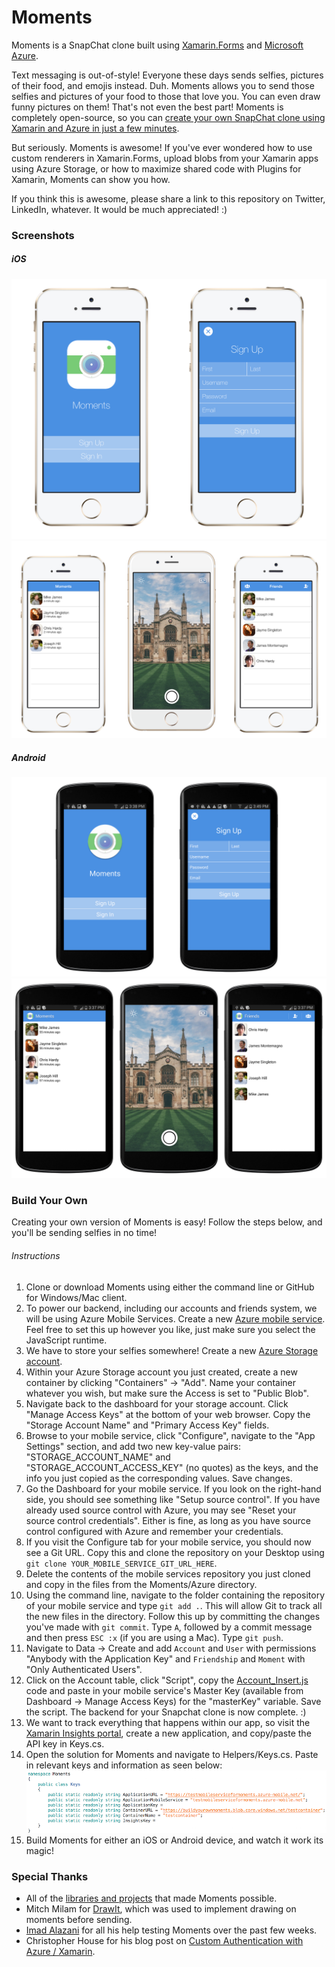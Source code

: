 # Moments
Moments is a SnapChat clone built using [Xamarin.Forms](https://xamarin.com/forms) and [Microsoft Azure](https://azure.microsoft.com/en-us/). 

Text messaging is out-of-style! Everyone these days sends selfies, pictures of their food, and emojis instead. Duh. Moments allows you to send those selfies and pictures of your food to those that love you. You can even draw funny pictures on them! That's not even the best part! Moments is completely open-source, so you can [create your own SnapChat clone using Xamarin and Azure in just a few minutes](#build-your-own).

But seriously. Moments is awesome! If you've ever wondered how to use custom renderers in Xamarin.Forms, upload blobs from your Xamarin apps using Azure Storage, or how to maximize shared code with Plugins for Xamarin, Moments can show you how. 

If you think this is awesome, please share a link to this repository on Twitter, LinkedIn, whatever. It would be much appreciated! :)

### Screenshots
##### iOS
![Welcome Page](Screenshots/iOS/WelcomeSignUpPages.png)
![Main Pages](Screenshots/iOS/MainPages.png)

##### Android
![Welcome Page](Screenshots/Android/WelcomeSignUpPages.png)
![Main Pages](Screenshots/Android/MainPages.png)

### Build Your Own
Creating your own version of Moments is easy! Follow the steps below, and you'll be sending selfies in no time!

###### Instructions
1. Clone or download Moments using either the command line or GitHub for Windows/Mac client.
2. To power our backend, including our accounts and friends system, we will be using Azure Mobile Services. Create a new [Azure mobile service](https://azure.microsoft.com/en-us/documentation/articles/partner-xamarin-mobile-services-ios-get-started/#create-new-service). Feel free to set this up however you like, just make sure you select the JavaScript runtime.
3. We have to store your selfies somewhere! Create a new [Azure Storage account](https://azure.microsoft.com/en-us/documentation/articles/storage-create-storage-account/#create-a-storage-account).
4. Within your Azure Storage account you just created, create a new container by clicking "Containers" -> "Add". Name your container whatever you wish, but make sure the Access is set to "Public Blob".
5. Navigate back to the dashboard for your storage account. Click "Manage Access Keys" at the bottom of your web browser. Copy the "Storage Account Name" and "Primary Access Key" fields.
6. Browse to your mobile service, click "Configure", navigate to the "App Settings" section, and add two new key-value pairs: "STORAGE_ACCOUNT_NAME" and "STORAGE_ACCOUNT_ACCESS_KEY" (no quotes) as the keys, and the info you just copied as the corresponding values. Save changes.
7. Go the Dashboard for your mobile service. If you look on the right-hand side, you should see something like "Setup source control". If you have already used source control with Azure, you may see "Reset your source control credentials". Either is fine, as long as you have source control configured with Azure and remember your credentials.
8. If you visit the Configure tab for your mobile service, you should now see a Git URL. Copy this and clone the repository on your Desktop using `git clone YOUR_MOBILE_SERVICE_GIT_URL_HERE`.
8. Delete the contents of the mobile services repository you just cloned and copy in the files from the Moments/Azure directory.
9. Using the command line, navigate to the folder containing the repository of your mobile service and type `git add .`. This will allow Git to track all the new files in the directory. Follow this up by committing the changes you've made with `git commit`. Type `A`, followed by a commit message and then press `ESC :x` (if you are using a Mac). Type `git push`.
10. Navigate to Data -> Create and add `Account` and `User` with permissions "Anybody with the Application Key" and  `Friendship` and `Moment` with "Only Authenticated Users". 
11. Click on the Account table, click "Script", copy the [Account_Insert.js](http://thirteendaysaweek.com/2013/12/13/xamarin-ios-and-authentication-in-windows-azure-mobile-services-part-iii-custom-authentication/) code and paste in your mobile service's Master Key (available from Dashboard -> Manage Access Keys) for the "masterKey" variable. Save the script. The backend for your Snapchat clone is now complete. :)
12. We want to track everything that happens within our app, so visit the [Xamarin Insights portal](https://insights.xamarin.com/), create a new application, and copy/paste the API key in Keys.cs.
12. Open the solution for Moments and navigate to Helpers/Keys.cs. Paste in relevant keys and information as seen below: ![Keys.cs](Screenshots/README/Keys.png)
13. Build Moments for either an iOS or Android device, and watch it work its magic!

### Special Thanks
* All of the [libraries and projects](OpenSource.md) that made Moments possible.
* Mitch Milam for [DrawIt](https://github.com/MitchMilam/Drawit), which was used to implement drawing on moments before sending.
* [Imad Alazani](https://www.linkedin.com/pub/imad-alazani/63/376/368) for all his help testing Moments over the past few weeks.
* Christopher House for his blog post on [Custom Authentication with Azure / Xamarin](http://thirteendaysaweek.com/2013/12/13/xamarin-ios-and-authentication-in-windows-azure-mobile-services-part-iii-custom-authentication/).
